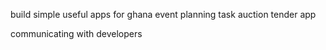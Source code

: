 build simple useful apps for ghana
	event planning task auction
	tender app

communicating with developers

